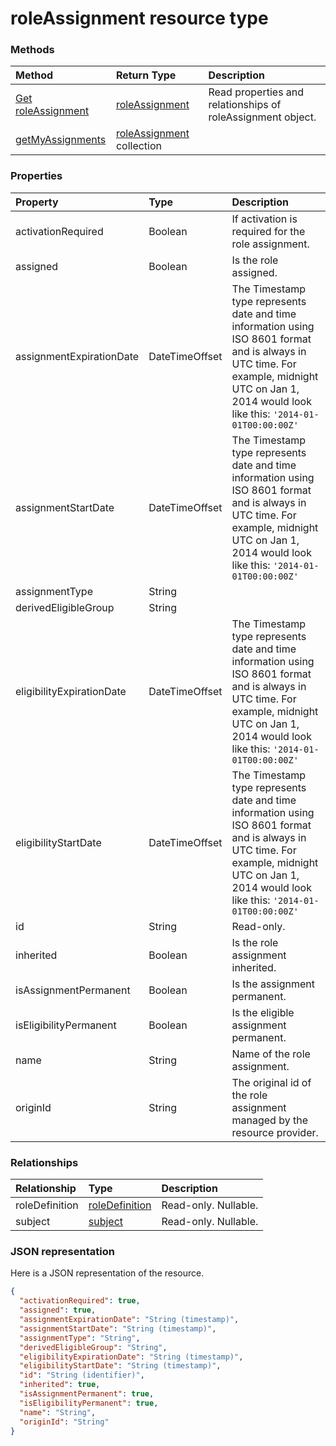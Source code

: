 # roleAssignment resource type




### Methods

| Method		   | Return Type	|Description|
|:---------------|:--------|:----------|
|[Get roleAssignment](../api/roleassignment_get.md) | [roleAssignment](roleassignment.md) |Read properties and relationships of roleAssignment object.|
|[getMyAssignments](../api/roleassignment_getmyassignments.md)|[roleAssignment](roleassignment.md) collection||

### Properties
| Property	   | Type	|Description|
|:---------------|:--------|:----------|
|activationRequired|Boolean|If activation is required for the role assignment.|
|assigned|Boolean|Is the role assigned.|
|assignmentExpirationDate|DateTimeOffset|The Timestamp type represents date and time information using ISO 8601 format and is always in UTC time. For example, midnight UTC on Jan 1, 2014 would look like this: `'2014-01-01T00:00:00Z'`|
|assignmentStartDate|DateTimeOffset|The Timestamp type represents date and time information using ISO 8601 format and is always in UTC time. For example, midnight UTC on Jan 1, 2014 would look like this: `'2014-01-01T00:00:00Z'`|
|assignmentType|String||
|derivedEligibleGroup|String||
|eligibilityExpirationDate|DateTimeOffset|The Timestamp type represents date and time information using ISO 8601 format and is always in UTC time. For example, midnight UTC on Jan 1, 2014 would look like this: `'2014-01-01T00:00:00Z'`|
|eligibilityStartDate|DateTimeOffset|The Timestamp type represents date and time information using ISO 8601 format and is always in UTC time. For example, midnight UTC on Jan 1, 2014 would look like this: `'2014-01-01T00:00:00Z'`|
|id|String| Read-only.|
|inherited|Boolean|Is the role assignment inherited.|
|isAssignmentPermanent|Boolean|Is the assignment permanent.|
|isEligibilityPermanent|Boolean|Is the eligible assignment permanent.|
|name|String|Name of the role assignment.|
|originId|String|The original id of the role assignment managed by the resource provider.|

### Relationships
| Relationship | Type	|Description|
|:---------------|:--------|:----------|
|roleDefinition|[roleDefinition](roledefinition.md)| Read-only. Nullable.|
|subject|[subject](subject.md)| Read-only. Nullable.|

### JSON representation

Here is a JSON representation of the resource.

<!-- {
  "blockType": "resource",
  "optionalProperties": [

  ],
  "@odata.type": "microsoft.graph.roleAssignment"
}-->

```json
{
  "activationRequired": true,
  "assigned": true,
  "assignmentExpirationDate": "String (timestamp)",
  "assignmentStartDate": "String (timestamp)",
  "assignmentType": "String",
  "derivedEligibleGroup": "String",
  "eligibilityExpirationDate": "String (timestamp)",
  "eligibilityStartDate": "String (timestamp)",
  "id": "String (identifier)",
  "inherited": true,
  "isAssignmentPermanent": true,
  "isEligibilityPermanent": true,
  "name": "String",
  "originId": "String"
}

```

<!-- uuid: 8fcb5dbc-d5aa-4681-8e31-b001d5168d79
2015-10-25 14:57:30 UTC -->
<!-- {
  "type": "#page.annotation",
  "description": "roleAssignment resource",
  "keywords": "",
  "section": "documentation",
  "tocPath": ""
}-->